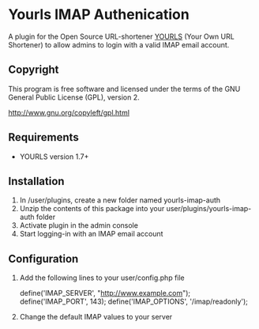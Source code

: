 # Yourls IMAP Authenication

A plugin for the Open Source URL-shortener [YOURLS](http://yourls.org/) (Your Own URL Shortener) to allow admins to login with a valid IMAP email account.

## Copyright

This program is free software and licensed under the terms of
the GNU General Public License (GPL), version 2.

http://www.gnu.org/copyleft/gpl.html

## Requirements

- YOURLS version 1.7+

## Installation

1. In /user/plugins, create a new folder named yourls-imap-auth
1. Unzip the contents of this package into your user/plugins/yourls-imap-auth folder
2. Activate plugin in the admin console
3. Start logging-in with an IMAP email account

## Configuration

1. Add the following lines to your user/config.php file

    define('IMAP_SERVER', "http://www.example.com");
    define('IMAP_PORT', 143);
    define('IMAP_OPTIONS', '/imap/readonly');

2. Change the default IMAP values to your server
